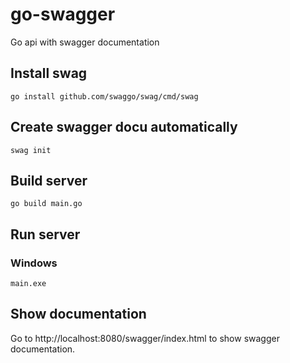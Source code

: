 # go-swagger

Go api with swagger documentation

## Install swag

```
go install github.com/swaggo/swag/cmd/swag
```

## Create swagger docu automatically

```
swag init
```

## Build server

```
go build main.go
```

## Run server

### Windows

```
main.exe
```

## Show documentation

Go to http://localhost:8080/swagger/index.html to show swagger documentation.

